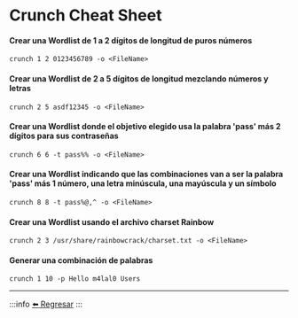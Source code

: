 # Crunch Cheat Sheet

#### Crear una Wordlist de 1 a 2 dígitos de longitud de puros números
```
crunch 1 2 0123456789 -o <FileName>
```

#### Crear una Wordlist de 2 a 5 dígitos de longitud mezclando números y letras
```
crunch 2 5 asdf12345 -o <FileName>
```

#### Crear una Wordlist donde el objetivo elegido usa la palabra 'pass' más 2 dígitos para sus contraseñas
```
crunch 6 6 -t pass%% -o <FileName>
```

#### Crear una Wordlist indicando que las combinaciones van a ser la palabra 'pass' más 1 número, una letra minúscula, una mayúscula y un símbolo
```
crunch 8 8 -t pass%@,^ -o <FileName>
```

#### Crear una Wordlist usando el archivo charset Rainbow
```
crunch 2 3 /usr/share/rainbowcrack/charset.txt -o <FileName>
```

#### Generar una combinación de palabras
```
crunch 1 10 -p Hello m4lal0 Users
```

---
:::info
[:arrow_left: Regresar](https://github.com/m4lal0/cheatsheets)
:::